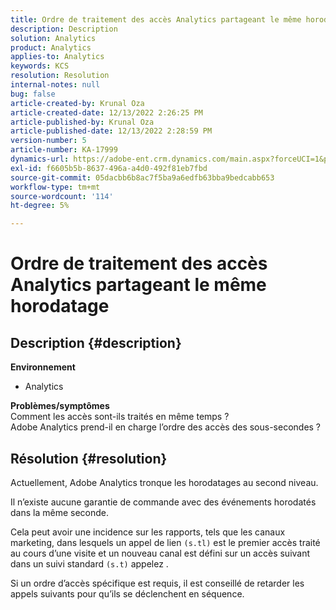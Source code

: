 ```yaml
---
title: Ordre de traitement des accès Analytics partageant le même horodatage
description: Description
solution: Analytics
product: Analytics
applies-to: Analytics
keywords: KCS
resolution: Resolution
internal-notes: null
bug: false
article-created-by: Krunal Oza
article-created-date: 12/13/2022 2:26:25 PM
article-published-by: Krunal Oza
article-published-date: 12/13/2022 2:28:59 PM
version-number: 5
article-number: KA-17999
dynamics-url: https://adobe-ent.crm.dynamics.com/main.aspx?forceUCI=1&pagetype=entityrecord&etn=knowledgearticle&id=c59aec1b-f27a-ed11-81ac-6045bd006b3d
exl-id: f6605b5b-8637-496a-a4d0-492f81eb7fbd
source-git-commit: 05dacbb6b8ac7f5ba9a6edfb63bba9bedcabb653
workflow-type: tm+mt
source-wordcount: '114'
ht-degree: 5%

---
```


# Ordre de traitement des accès Analytics partageant le même horodatage

## Description {#description}

<b>Environnement</b>
- Analytics



<b>Problèmes/symptômes</b><br>Comment les accès sont-ils traités en même temps ?<br>Adobe Analytics prend-il en charge l’ordre des accès des sous-secondes ?

## Résolution {#resolution}


Actuellement, Adobe Analytics tronque les horodatages au second niveau.

Il n’existe aucune garantie de commande avec des événements horodatés dans la même seconde.

Cela peut avoir une incidence sur les rapports, tels que les canaux marketing, dans lesquels un appel de lien `(s.tl)` est le premier accès traité au cours d’une visite et un nouveau canal est défini sur un accès suivant dans un suivi standard `(s.t)` appelez .

Si un ordre d’accès spécifique est requis, il est conseillé de retarder les appels suivants pour qu’ils se déclenchent en séquence.
